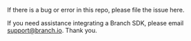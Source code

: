 If there is a bug or error in this repo, please file the issue here. 

If you need assistance integrating a Branch SDK, please email support@branch.io. Thank you.
